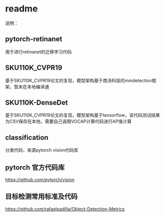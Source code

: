 # readme

说明：

## pytorch-retinanet

用于进行retinanet的迁移学习代码

## SKU110K_CVPR19

基于SKU110K_CVPR19论文的复现，模型架构基于商汤科技的mmdetection框架，暂未在本地编译通

## SKU110K-DenseDet

基于SKU110K_CVPR19论文的复现，模型架构基于tensorflow，该代码测试结果为CSV保存在本地，需要自己调用VOCAP计算代码进行AP值计算

## classification

分类代码，来源pytorch  vision代码库

## pytorch 官方代码库

https://github.com/pytorch/vision

## 目标检测常用标准及代码

https://github.com/rafaelpadilla/Object-Detection-Metrics

